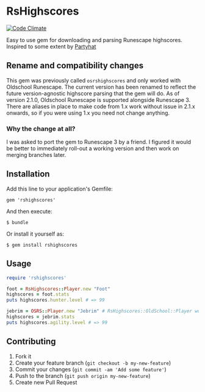 # RsHighscores

[![Code Climate](https://codeclimate.com/github/sambooo/RsHighscores.png)](https://codeclimate.com/github/sambooo/RsHighscores)

Easy to use gem for downloading and parsing Runescape highscores. Inspired to some extent by [Partyhat](https://github.com/clooth/Partyhat)

## Rename and compatibility changes

This gem was previously called `osrshighscores` and only worked with Oldschool Runescape. The current version has been renamed to reflect the future version-agnostic highscore parsing that the gem will do. As of version 2.1.0, Oldschool Runescape is supported alongside Runescape 3. There are aliases in place to make code from 1.x work without issue in 2.1.x onwards, so if you were using 1.x you need not change anything.

### Why the change at all?

I was asked to port the gem to Runescape 3 by a friend. I figured it would be better to immediately roll-out a working version and then work on merging branches later.

## Installation

Add this line to your application's Gemfile:

    gem 'rshighscores'

And then execute:

    $ bundle

Or install it yourself as:

    $ gem install rshighscores

## Usage

```ruby
require 'rshighscores'

foot = RsHighscores::Player.new "Foot"
highscores = foot.stats
puts highscores.hunter.level # => 99

jebrim = OSRS::Player.new "Jebrim" # RsHighscores::OldSchool::Player would work too
highscores = jebrim.stats
puts highscores.agility.level # => 99
```

## Contributing

1. Fork it
2. Create your feature branch (`git checkout -b my-new-feature`)
3. Commit your changes (`git commit -am 'Add some feature'`)
4. Push to the branch (`git push origin my-new-feature`)
5. Create new Pull Request
